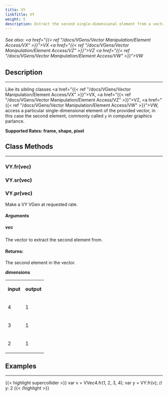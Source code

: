 ```yaml
---
title: VY
linkTitle: VY
weight: 5
description: Extract the second single-dimensional element from a vector
---
```

<!-- generated file, please edit the original .schelp file(in the Scintillator repository) and then run schelpToMarkDown.scdscript to regenerate. -->
###### See also: <a href="{{< ref "/docs/VGens/Vector Manipulation/Element Access/VX" >}}">VX</a> <a href="{{< ref "/docs/VGens/Vector Manipulation/Element Access/VZ" >}}">VZ</a> <a href="{{< ref "/docs/VGens/Vector Manipulation/Element Access/VW" >}}">VW</a> 



## Description
---



Like its sibling classes <a href="{{< ref "/docs/VGens/Vector Manipulation/Element Access/VX" >}}">VX</a>, <a href="{{< ref "/docs/VGens/Vector Manipulation/Element Access/VZ" >}}">VZ</a>, <a href="{{< ref "/docs/VGens/Vector Manipulation/Element Access/VW" >}}">VW</a>, access a particular single-dimensional element of the provided vector, in this case the second element, commonly called <code>y</code> in computer graphics parlance.



<strong>Supported Rates: frame, shape, pixel</strong>



## Class Methods
---



### VY.fr(vec)



### VY.sr(vec)



### VY.pr(vec)



Make a VY VGen at requested rate.



#### Arguments

##### vec



The vector to extract the second element from.





#### Returns:



The second element in the vector.



<strong>dimensions</strong>


<table>
<tr><td>

<strong>input</strong>

</td><td>

<strong>output</strong>

</td></tr>
<tr><td>

4

</td><td>

1

</td></tr>
<tr><td>

3

</td><td>

1

</td></tr>
<tr><td>

2

</td><td>

1

</td></tr>

</table>


## Examples
---



{{< highlight supercollider >}}
var v = VVec4.fr(1, 2, 3, 4);
var y = VY.fr(v); // y: 2
{{< /highlight >}}





